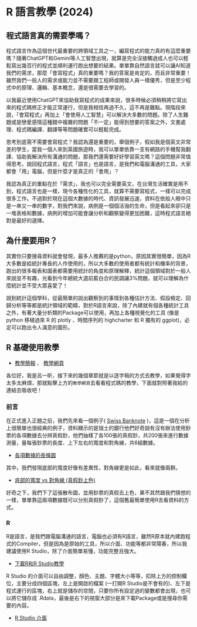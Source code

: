 # R 語言教學 (2024)

## 程式語言真的需要學嗎？

   程式語言作為這個世代最重要的跨領域工具之一，編寫程式的能力真的有這麼重要嗎？隨著ChatGPT和Gemini等人工智慧出現，就算是完全沒接觸過成人也可以輕鬆寫出幾百行的程式並順利運行跑出想要的結果。單單靠自然語言就可以讓AI知道我們的需求，那麼「會寫程式」真的重要嗎？我的答案是肯定的，而且非常重要！雖然我們一般人的需求或能力並不需要跟工程師或開發人員一樣優秀，但是至少程式中的原理、邏輯、基本概念，還是很需要去學習的。

   以我最近使用ChatGPT來協助我寫程式的成果來說，很多時候必須稍稍將它寫出來的程式碼修正才能正常運行，但是我相信再過不久，這不再是難點。現階段來說，「會寫程式」再加上「會使用人工智慧」可以解決大多數的問題。除了人生難題或是戀愛感情這種錯中複雜的問題「不一定」能得到想要的答案之外，文書處理、程式碼編譯、翻譯等等問題確實可以輕鬆完成。

   思考到底需不需要會寫程式？我認為還是重要的，舉個例子，假如我是個英文非常差的學生，當我一個人來到英國旅遊時，我可以單單依靠一支有網路的手機幫我翻譯、協助我解決所有溝通的問題，那我們還需要好好學習英文嗎？這個問題非常值得思考。說回程式語言，程式「語言」也是語言，是我們和電腦溝通的工具，大家都會「用」電腦，但是什麼才是真正的「會用」？

   我認為真正的重點在於「需求」，我也可以完全需要英文，在台灣生活確實是用不到，程式語言也是一樣，現今各種性化的工具，就算不需要寫程式，一樣可以完成很多工作。不過對於現在這個大數據的時代、資訊發展迅速，資料在依般人眼中只是一串又一串的數字，對我們來說，病例是一個個活潑的生命，但是看起來卻只是一堆表格和數據，病例的增加可能會讓分析和觀察變得更加困難，這時程式語言絕對是最好的選擇。

## 為什麼要用R？

   其實你只要搜尋資料就會發現，最多人推薦的是python，原因其實很簡單，因為R大多數是給統計專長的人作使用的，所以大多數的使用者都有統計和機率的背景，跑出的很多報表和圖表都需要用統計的角度和原理解釋，統計這個領域對於一般人來說並不有趣，光看到今年總統大選前藍白合的民調讓3%問題，就可以理解為什麼統計並不受大眾喜愛了！

   說到統計這個學科，從最簡單的說出觀察到的事情到各種估計方法、假設檢定、回歸分析等等都是統計領域的範疇，對於R語言來說，除了內建就有個各種統計工具之外，有著大量分析類的Package可以使用，再加上各種視覺化的工具 (像是 python 移植過來 R 的 plotly 、時間序列的 highcharter 和 R 獨有的 ggplot)，必定可以跑出令人滿意的圖形。

## R 基礎使用教學

* [教學簡報](https://yihsinlu.github.io/2024R.io/docs/presentation/Presentation2024summer.html) 、  [教學網頁]([https://yihsinlu.github.io/2024R.io/docs/presentation/Presentation2024summer.html](https://yihsinlu.github.io/2024R.io/docs/Rtutorial.html))

各位好，我是呂一昕，接下來的幾個章節就是以逐字稿的方式去教學，如果覺得字太多太麻煩，那就點擊上方的`教學網頁`去看看程式碼的教學，下面就對照著我給的連結去吸收吧！

### 前言

在正式進入正題之前，我們先來看一個例子( [Swiss Banknote](https://yihsinlu.github.io/2024R.io/docs/presentation/Presentation2024summer.html#/swiss-bank) )，這是一個在分析上很簡單也很經典的例子，資料顯示的是瑞士的銀行他們好奇說有沒有辦法使用鈔票的各項數據去分辨真假鈔，他們抽樣了各100張的真假鈔，共200張來進行數據測量，量每張鈔票的長度、上下左右的寬度和對角線，共6組數據。

* [各項數據的長條圖](https://yihsinlu.github.io/2024R.io/docs/presentation/Presentation2024summer.html#/swiss-bank-1) 

其中，我們發現底部的寬度好像有差異性，對角線更是如此，看來就像兩群。

* [底部的寬度 vs 對角線 (真假鈔上色)](https://yihsinlu.github.io/2024R.io/docs/presentation/Presentation2024summer.html#/swiss-bank-2) 

好奇之下，我們下了這張散布圖，並用鈔票的真假去上色，果不其然跟我們猜想的一樣，單單靠這兩項數據既可以分別真假鈔了，這個舊最簡單使用R去看資料的方式。

### R

R是語言，是我們跟電腦溝通的語言，電腦也必須有R語言，雖然R原本就內建跑程式的Compiler，但是因為是原始的工具，所以介面、功能等都非常陽春，所以我建議使用R Studio，除了介面簡單易懂，功能完整且強大。

* [下載R和R Studio教學](https://yihsinlu.github.io/2024R.io/docs/Rtutorial.html#r)

R Studio 的介面可以自由調整，顏色、主題、字體大小等等，扣除上方的控制欄位，主要分成四個區塊，左上是開啟的檔案 (一打開R Studio是不會有的)、左下是程式運行的區塊，右上就是儲存的空間，只要你所有設定過的變數都會出現，也可以將它儲存成 .Rdata，最後是右下的視窗大部分是來下載Package或是搜尋你需要的內容。

* [R Studio 介面](https://yihsinlu.github.io/2024R.io/docs/presentation/Presentation2024summer.html#/get-start)
